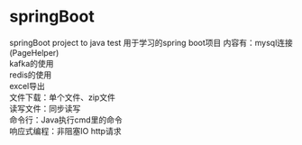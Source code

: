 # springBoot
springBoot project to java test
用于学习的spring boot项目
内容有：mysql连接(PageHelper)<br>
kafka的使用<br>
redis的使用<br>
excel导出<br>
文件下载：单个文件、zip文件<br>
读写文件：同步读写<br>
命令行：Java执行cmd里的命令<br>
响应式编程：非阻塞IO
http请求
